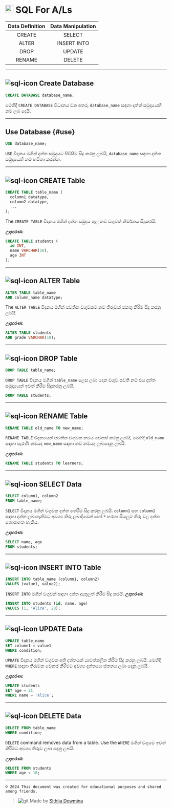 # <img width="25" height="25" src="https://img.icons8.com/external-those-icons-flat-those-icons/48/external-MySQL-programming-and-development-those-icons-flat-those-icons.png" alt="external-MySQL-programming-and-development-those-icons-flat-those-icons"/> **SQL For A/Ls** 

| **Data Definition** | **Data Manipulation** |
|:----:|:-----:|
|CREATE|SELECT|
|ALTER|INSERT INTO|
|DROP|UPDATE|
|RENAME|DELETE|

---
## ![sql-icon](https://img.icons8.com/external-vectorslab-flat-vectorslab/18/external-Sql-Website-servers-and-databases-vectorslab-flat-vectorslab.png) Create Database

```sql
CREATE DATABASE database_name;
```

මෙහිදී  `CREATE DATABASE` විධානය වන අතර, `database_name` සඳහා දත්ත් සමුදායෙහි නම ලබ දෙයි.

---

## Use Database {#use}

```sql
USE database_name;
```
`USE` විදානය මගින් දත්ත සමුදායට පිවිසීම සිදු කරනු ලබයි, `database_name` සඳහා දත්ත සමුදායෙහි නම භවිතා කරන්න.

---

## ![sql-icon](https://img.icons8.com/external-vectorslab-flat-vectorslab/18/external-Sql-Website-servers-and-databases-vectorslab-flat-vectorslab.png) CREATE Table

```sql
CREATE TABLE table_name (
  column1 datatype,
  column2 datatype,
  ...
);
```

The `CREATE TABLE` විදානය මගින් දත්ත සමුදය තුල නව වගුවක් නිර්මනය සිදුකරයි.

**උදාහරණ:**
```sql
CREATE TABLE students (
  id INT,
  name VARCHAR(50),
  age INT
);
```

---

## ![sql-icon](https://img.icons8.com/external-vectorslab-flat-vectorslab/18/external-Sql-Website-servers-and-databases-vectorslab-flat-vectorslab.png) ALTER Table

```sql
ALTER TABLE table_name
ADD column_name datatype;
```

The `ALTER TABLE` විදනය මගින් පවතින වගුවකට නව තිරුවක් එකතු කිරිම සිදු කරනු ලබයි.

**උදාහරණ:**
```sql
ALTER TABLE students
ADD grade VARCHAR(10);
```

---

## ![sql-icon](https://img.icons8.com/external-vectorslab-flat-vectorslab/18/external-Sql-Website-servers-and-databases-vectorslab-flat-vectorslab.png) DROP Table

```sql
DROP TABLE table_name;
```
`DROP TABLE` විදනය මගින් `table_name` ලෙස ලබා දෙන වගුව පවති නම් එය දත්ත සමුදායෙන් ඉවත් කිරීම සිදුකරනු ලබයි.


```sql
DROP TABLE students;
```

---

## ![sql-icon](https://img.icons8.com/external-vectorslab-flat-vectorslab/18/external-Sql-Website-servers-and-databases-vectorslab-flat-vectorslab.png) RENAME Table

```sql
RENAME TABLE old_name TO new_name;
```

`RENAME TABLE` විදනයෙන් පවතින වගුවක නමය වෙනස් කරනු ලබයි,
මෙහිදි `old_name` සඳහා පැරණි නමයද `new_name` සඳහා නව නමයද ලබාදෙනු ලබයි.

**උදාහරණ:**
```sql
RENAME TABLE students TO learners;
```

---

## ![sql-icon](https://img.icons8.com/external-vectorslab-flat-vectorslab/18/external-Sql-Website-servers-and-databases-vectorslab-flat-vectorslab.png) SELECT Data

```sql
SELECT column1, column2
FROM table_name;
```


`SELECT` විදානය මගින් වගුවක දත්ත තේරීම සිදු කරනු ලබයි.
`column1` සහ `column2` සඳහා දත්ත ලබාගැනීමට අවශ්‍ය තීරු ලබාදිමෙන් හෝ `*` හරහා සියලුම තීරු වල දත්ත තොරාගත හැකිය.

**උදාහරණ:**
```sql
SELECT name, age
FROM students;
```

---

## ![sql-icon](https://img.icons8.com/external-vectorslab-flat-vectorslab/18/external-Sql-Website-servers-and-databases-vectorslab-flat-vectorslab.png) INSERT INTO Table

```sql
INSERT INTO table_name (column1, column2)
VALUES (value1, value2);
```


`INSERT INTO` මගින් වගුවක් සඳහා දත්ත ඇතුලත් කිරීම සිදු කරයි.
**උදාහරණ:**
```sql
INSERT INTO students (id, name, age)
VALUES (1, 'Alice', 20);
```

---

## ![sql-icon](https://img.icons8.com/external-vectorslab-flat-vectorslab/18/external-Sql-Website-servers-and-databases-vectorslab-flat-vectorslab.png) UPDATE Data

```sql
UPDATE table_name
SET column1 = value1
WHERE condition;
```


 `UPDATE` විදානය මගින් වගුවක අති දත්තයක් යාවත්කලින කිරීම සිදු කරනු ලබයි. මෙහිදි `WHERE` සඳහා තිරුවක වෙනස් කිරීමට අවශ්‍ය දත්තයෙ ස්තනය ලබා දෙනු ලබයි.

**උදාහරණ:**
```sql
UPDATE students
SET age = 21
WHERE name = 'Alice';
```

---

## ![sql-icon](https://img.icons8.com/external-vectorslab-flat-vectorslab/18/external-Sql-Website-servers-and-databases-vectorslab-flat-vectorslab.png) DELETE Data

```sql
DELETE FROM table_name
WHERE condition;
```


`DELETE` command removes data from a table. Use the `WHERE` මගින් වගුවෙ ඉවත් කිරීමට අවශ්‍ය තිරුව ලබා දෙනු ලබයි.

**උදාහරණ:**
```sql
DELETE FROM students
WHERE age < 18;
```

---

`© 2024 This document was created for educational purposes and shared among friends.`

> ![git](https://img.icons8.com/external-those-icons-flat-those-icons/12/external-GitHub-Logo-social-media-those-icons-flat-those-icons.png) Made by [Sithija Dewmina](https://github.com/Sithijatd) 
